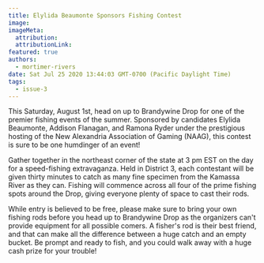 ```yaml
---
title: Elylida Beaumonte Sponsors Fishing Contest
image:
imageMeta:
  attribution:
  attributionLink:
featured: true
authors: 
  - mortimer-rivers
date: Sat Jul 25 2020 13:44:03 GMT-0700 (Pacific Daylight Time)
tags:
  - issue-3
---
```


This Saturday, August 1st, head on up to Brandywine Drop for one of the premier fishing events of 
the summer. Sponsored by candidates Elylida Beaumonte, Addison Flanagan, and Ramona Ryder under the 
prestigious hosting of the New Alexandria Association of Gaming (NAAG), this contest is sure to be 
one humdinger of an event!

Gather together in the northeast corner of the state at 3 pm EST on the day for a speed-fishing 
extravaganza. Held in District 3, each contestant will be given thirty minutes to catch as many fine 
specimen from the Kamassa River as they can. Fishing will commence across all four of the prime 
fishing spots around the Drop, giving everyone plenty of space to cast their rods.

While entry is believed to be free, please make sure to bring your own fishing rods before you head 
up to Brandywine Drop as the organizers can't provide equipment for all possible comers. A fisher's 
rod is their best friend, and that can make all the difference between a huge catch and an empty 
bucket. Be prompt and ready to fish, and you could walk away with a huge cash prize for your trouble!
